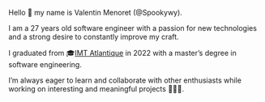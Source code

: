 Hello 👋 my name is Valentin Menoret (@Spookywy).

I am a 27 years old software engineer with a passion for new technologies and a strong desire to constantly improve my craft.

I graduated from 🎓[IMT Atlantique](https://www.imt-atlantique.fr/fr) in 2022 with a master’s degree in software engineering.

I’m always eager to learn and collaborate with other enthusiasts while working on interesting and meaningful projects 👨🏻‍💻.

<!---
Spookywy/Spookywy is a ✨ special ✨ repository because its `README.md` (this file) appears on your GitHub profile.
You can click the Preview link to take a look at your changes.
--->
